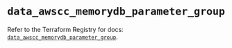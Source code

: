 # `data_awscc_memorydb_parameter_group`

Refer to the Terraform Registry for docs: [`data_awscc_memorydb_parameter_group`](https://registry.terraform.io/providers/hashicorp/awscc/0.70.0/docs/data-sources/memorydb_parameter_group).
